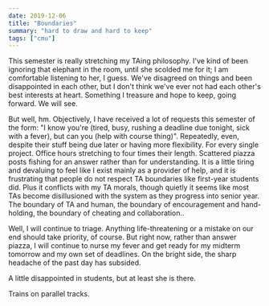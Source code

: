 ```yaml
---
date: 2019-12-06
title: "Boundaries"
summary: "hard to draw and hard to keep"
tags: ["cmu"]
---
```


This semester is really stretching my TAing philosophy. I've kind of been ignoring that elephant in the room, until she scolded me for it; I am comfortable listening to her, I guess. We've disagreed on things and been disappointed in each other, but I don't think we've ever not had each other's best interests at heart. Something I treasure and hope to keep, going forward. We will see.

But well, hm. Objectively, I have received a lot of requests this semester of the form: "I know you're (tired, busy, rushing a deadline due tonight, sick with a fever), but can you (help with course thing)". Repeatedly, even, despite their stuff being due later or having more flexibility. For every single project. Office hours stretching to four times their length. Scattered piazza posts fishing for an answer rather than for understanding. It is a little tiring and devaluing to feel like I exist mainly as a provider of help, and it is frustrating that people do not respect TA boundaries like first-year students did. Plus it conflicts with my TA morals, though quietly it seems like most TAs become disillusioned with the system as they progress into senior year. The boundary of TA and human, the boundary of encouragement and hand-holding, the boundary of cheating and collaboration..

Well, I will continue to triage. Anything life-threatening or a mistake on our end should take priority, of course. But right now, rather than answer piazza, I will continue to nurse my fever and get ready for my midterm tomorrow and my own set of deadlines. On the bright side, the sharp headache of the past day has subsided.

A little disappointed in students, but at least she is there.

Trains on parallel tracks.
